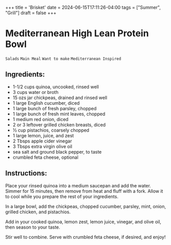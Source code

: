 +++
title = 'Brisket'
date = 2024-06-15T17:11:26-04:00
tags = ["Summer", "Grill"]
draft = false
+++
# Mediterranean High Lean Protein Bowl

`Salads` `Main Meal` `Want to make` `Mediterranean Inspired`

## Ingredients:

- 1-1/2 cups quinoa, uncooked, rinsed well
- 3 cups water or broth
- 15 ozs jar chickpeas, drained and rinsed well
- 1 large English cucumber, diced
- 1 large bunch of fresh parsley, chopped
- 1 large bunch of fresh mint leaves, chopped
- 1 medium red onion, diced
- 2 or 3 leftover grilled chicken breasts, diced
- ½ cup pistachios, coarsely chopped
- 1 large lemon, juice, and zest
- 2 Tbsps apple cider vinegar
- 3 Tbsps extra virgin olive oil
- sea salt and ground black pepper, to taste
- crumbled feta cheese, optional

## Instructions:

Place your rinsed quinoa into a medium saucepan and add the water. Simmer for 15 minutes, then remove from heat and fluff with a fork. Allow it to cool while you prepare the rest of your ingredients.

In a large bowl, add the chickpeas, chopped cucumber, parsley, mint, onion, grilled chicken, and pistachios.

Add in your cooked quinoa, lemon zest, lemon juice, vinegar, and olive oil, then season to your taste.

Stir well to combine. Serve with crumbled feta cheese, if desired, and enjoy!
